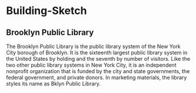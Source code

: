 # Building-Sketch


## Brooklyn Public Library

The Brooklyn Public Library is the public library system of the New York City borough of Brooklyn. It is the sixteenth largest public library system in the United States by holding and the seventh by number of visitors. Like the two other public library systems in New York City, it is an independent nonprofit organization that is funded by the city and state governments, the federal government, and private donors. In marketing materials, the library styles its name as Bklyn Public Library.



